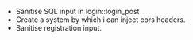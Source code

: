 - Sanitise SQL input in login::login_post
- Create a system by which i can inject cors headers.
- Sanitise registration input.
